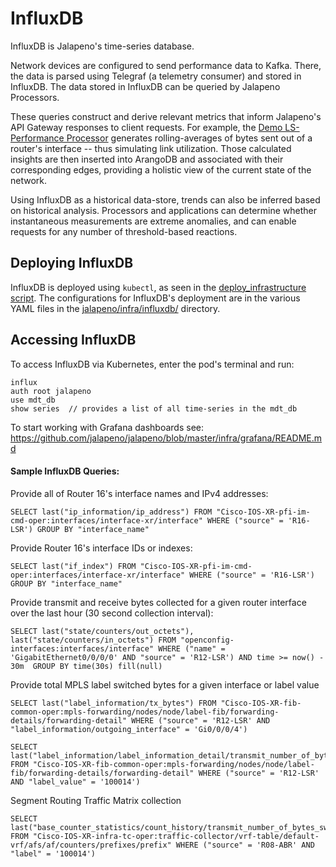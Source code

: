 # InfluxDB

InfluxDB is Jalapeno's time-series database.

Network devices are configured to send performance data to Kafka. There, the data is parsed using Telegraf (a telemetry consumer) and stored in InfluxDB. The data stored in InfluxDB can be queried by Jalapeno Processors.

These queries construct and derive relevant metrics that inform Jalapeno's API Gateway responses to client requests. For example, the [Demo LS-Performance Processor](https://github.com/jalapeno/demo-processors/tree/main/lsv4-perf) generates rolling-averages of bytes sent out of a router's interface -- thus simulating link utilization. Those calculated insights are then inserted into ArangoDB and associated with their corresponding edges, providing a holistic view of the current state of the network.

Using InfluxDB as a historical data-store, trends can also be inferred based on historical analysis. Processors and applications can determine whether instantaneous measurements are extreme anomalies, and can enable requests for any number of threshold-based reactions. 

## Deploying InfluxDB
InfluxDB is deployed using `kubectl`, as seen in the [deploy_infrastructure script](../deploy_infrastructure.sh). The configurations for InfluxDB's deployment are in the various YAML files in the [jalapeno/infra/influxdb/](.) directory.

## Accessing InfluxDB
To access InfluxDB via Kubernetes, enter the pod's terminal and run:
```
influx
auth root jalapeno
use mdt_db
show series  // provides a list of all time-series in the mdt_db
```
To start working with Grafana dashboards see:
https://github.com/jalapeno/jalapeno/blob/master/infra/grafana/README.md

#### Sample InfluxDB Queries:
Provide all of Router 16's interface names and IPv4 addresses:
```
SELECT last("ip_information/ip_address") FROM "Cisco-IOS-XR-pfi-im-cmd-oper:interfaces/interface-xr/interface" WHERE ("source" = 'R16-LSR') GROUP BY "interface_name"
```

Provide Router 16's interface IDs or indexes:
```
SELECT last("if_index") FROM "Cisco-IOS-XR-pfi-im-cmd-oper:interfaces/interface-xr/interface" WHERE ("source" = 'R16-LSR') GROUP BY "interface_name"
```

Provide transmit and receive bytes collected for a given router interface over the last hour (30 second collection interval):
```
SELECT last("state/counters/out_octets"), last("state/counters/in_octets") FROM "openconfig-interfaces:interfaces/interface" WHERE ("name" = 'GigabitEthernet0/0/0/0' AND "source" = 'R12-LSR') AND time >= now() - 30m  GROUP BY time(30s) fill(null)
```

Provide total MPLS label switched bytes for a given interface or label value
```
SELECT last("label_information/tx_bytes") FROM "Cisco-IOS-XR-fib-common-oper:mpls-forwarding/nodes/node/label-fib/forwarding-details/forwarding-detail" WHERE ("source" = 'R12-LSR' AND "label_information/outgoing_interface" = 'Gi0/0/0/4')

SELECT last("label_information/label_information_detail/transmit_number_of_bytes_switched") FROM "Cisco-IOS-XR-fib-common-oper:mpls-forwarding/nodes/node/label-fib/forwarding-details/forwarding-detail" WHERE ("source" = 'R12-LSR' AND "label_value" = '100014') 
```

Segment Routing Traffic Matrix collection
```
SELECT last("base_counter_statistics/count_history/transmit_number_of_bytes_switched") FROM "Cisco-IOS-XR-infra-tc-oper:traffic-collector/vrf-table/default-vrf/afs/af/counters/prefixes/prefix" WHERE ("source" = 'R08-ABR' AND "label" = '100014') 
```
